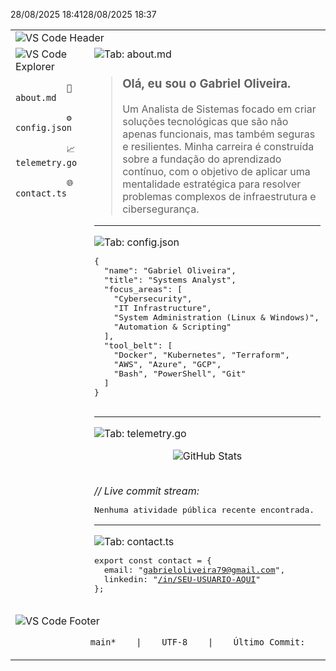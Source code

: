 28/08/2025 18:4128/08/2025 18:37<table width="100%">
  <tr>
    <td colspan="2">
      <img src="https://raw.githubusercontent.com/OliveiraStrategic/OliveiraStrategic/main/assets/vscode_header.png" alt="VS Code Header">
    </td>
  </tr>
  <tr>
    <td width="25%" valign="top">
      <img src="https://raw.githubusercontent.com/OliveiraStrategic/OliveiraStrategic/main/assets/vscode_explorer.png" alt="VS Code Explorer">
      <br>
      <code>
        &nbsp;&nbsp;📄 about.md<br>
        &nbsp;&nbsp;⚙️ config.json<br>
        &nbsp;&nbsp;📈 telemetry.go<br>
        &nbsp;&nbsp;🌐 contact.ts<br>
      </code>
    </td>
    <td width="75%" valign="top">
      <img src="https://raw.githubusercontent.com/OliveiraStrategic/OliveiraStrategic/main/assets/vscode_tab_about.png" alt="Tab: about.md">
      <blockquote>
        <h3>Olá, eu sou o Gabriel Oliveira.</h3>
        <p>Um Analista de Sistemas focado em criar soluções tecnológicas que são não apenas funcionais, mas também seguras e resilientes. Minha carreira é construída sobre a fundação do aprendizado contínuo, com o objetivo de aplicar uma mentalidade estratégica para resolver problemas complexos de infraestrutura e cibersegurança.</p>
      </blockquote>
      <hr>
      <img src="https://raw.githubusercontent.com/OliveiraStrategic/OliveiraStrategic/main/assets/vscode_tab_config.png" alt="Tab: config.json">
      <pre>
{
  "name": "Gabriel Oliveira",
  "title": "Systems Analyst",
  "focus_areas": [
    "Cybersecurity",
    "IT Infrastructure",
    "System Administration (Linux & Windows)",
    "Automation & Scripting"
  ],
  "tool_belt": [
    "Docker", "Kubernetes", "Terraform",
    "AWS", "Azure", "GCP",
    "Bash", "PowerShell", "Git"
  ]
}
      </pre>
      <hr>
      <img src="https://raw.githubusercontent.com/OliveiraStrategic/OliveiraStrategic/main/assets/vscode_tab_telemetry.png" alt="Tab: telemetry.go">
      <p align="center">
        <img src="https://github-readme-stats.vercel.app/api?username=OliveiraStrategic&show_icons=true&theme=transparent&include_all_commits=true&count_private=true&hide_border=true&title_color=33A9F2&icon_color=33A9F2&text_color=C9D1D9" alt="GitHub Stats"/>
      </p>
      <br>
      <i>// Live commit stream:</i>
      <pre>Nenhuma atividade pública recente encontrada.</pre>
      <hr>
      <img src="https://raw.githubusercontent.com/OliveiraStrategic/OliveiraStrategic/main/assets/vscode_tab_contact.png" alt="Tab: contact.ts">
      <pre>
export const contact = {
  email: "<a href="mailto:gabrieloliveira79@gmail.com">gabrieloliveira79@gmail.com</a>",
  linkedin: "<a href="https://www.linkedin.com/in/SEU-USUARIO-AQUI/">/in/SEU-USUARIO-AQUI</a>"
};
      </pre>
    </td>
  </tr>
  <tr>
    <td colspan="2">
      <img src="https://raw.githubusercontent.com/OliveiraStrategic/OliveiraStrategic/main/assets/vscode_footer.png" alt="VS Code Footer">
      <p align="right">
        <code>main* &nbsp;&nbsp; | &nbsp;&nbsp; UTF-8 &nbsp;&nbsp; | &nbsp;&nbsp; Último Commit: &nbsp;&nbsp;</code>
      </p>
    </td>
  </tr>
</table>
